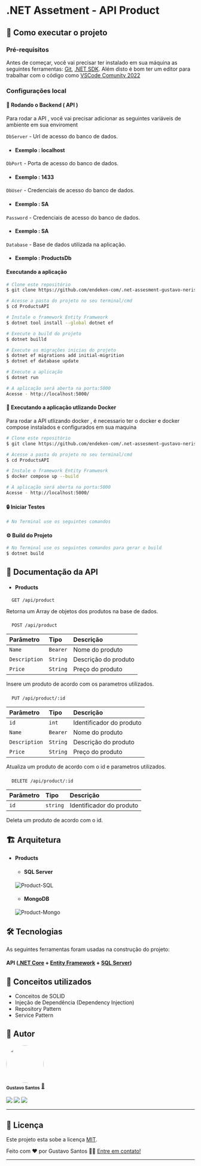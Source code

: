 
# .NET Assetment - API Product



## 🚀 Como executar o projeto



### Pré-requisitos

Antes de começar, você vai precisar ter instalado em sua máquina as seguintes ferramentas:
[Git](https://git-scm.com), [.NET SDK](https://dotnet.microsoft.com/pt-br/download). 
Além disto é bom ter um editor para trabalhar com o código como [VSCode Comunity 2022](https://visualstudio.microsoft.com/pt-br/vs/community/)


### Configurações local

#### 🎲 Rodando o Backend ( API )

Para rodar a API , você vai precisar adicionar as seguintes variáveis de ambiente em sua enviroment

`DbServer` - Url de acesso do banco de dados.

- #### Exemplo : localhost

`DbPort` - Porta de acesso do banco de dados.

- #### Exemplo : 1433

`DbUser` - Credenciais de acesso do banco de dados.

- #### Exemplo : SA

`Password` - Credenciais de acesso do banco de dados.

 - #### Exemplo : SA

`Database` - Base de dados utilizada na aplicação.

- #### Exemplo : ProductsDb




#### Executando a aplicação

```bash
# Clone este repositório
$ git clone https://github.com/endeken-com/.net-assesment-gustavo-neris.git

# Acesse a pasta do projeto no seu terminal/cmd
$ cd ProductsAPI

# Instale o framework Entity Framweork
$ dotnet tool install --global dotnet ef

# Execute o build do projeto
$ dotnet builld

# Execute as migrações inicias do projeto
$ dotnet ef migrations add initial-migrition
$ dotnet ef database update

# Execute a aplicação
$ dotnet run

# A aplicação será aberta na porta:5000
Acesse - http://localhost:5000/

```

#### 👾  Executando a aplicação utlizando Docker

Para rodar a API utlizando docker , é necessario ter o docker e docker compose instalados e configurados em sua maquina

```bash
# Clone este repositório
$ git clone https://github.com/endeken-com/.net-assesment-gustavo-neris.git

# Acesse a pasta do projeto no seu terminal/cmd
$ cd ProductsAPI

# Instale o framework Entity Framweork
$ docker compose up --build

# A aplicação será aberta na porta:5000
Acesse - http://localhost:5000/
```

#### 🔒  Iniciar Testes

```bash
# No Terminal use os seguintes comandos

```

#### ⚙ Build do Projeto

```bash
# No Terminal use os seguintes comandos para gerar o build
$ dotnet build
```


## 📖 Documentação da API

 - #### Products

```http
  GET /api/product
```

 Retorna um Array de objetos dos produtos na base de dados.

### 

```http
  POST /api/product
```

| Parâmetro   | Tipo       | Descrição                                   |
| :---------- | :--------- | :------------------------------------------ |  
| `Name`      | `Bearer` | Nome do produto |
| `Description`      | `String` | Descrição do produto |
| `Price`      | `String` | Preço do produto |

Insere um produto de acordo com os parametros utilizados.

### 

```http
  PUT /api/product/:id
```

| Parâmetro   | Tipo       | Descrição                                   |
| :---------- | :--------- | :------------------------------------------ |
| `id`      | `int` | Identificador do produto |  
| `Name`      | `Bearer` | Nome do produto |
| `Description`      | `String` | Descrição do produto |
| `Price`      | `String` | Preço do produto |

Atualiza um produto de acordo com o id e parametros utilizados.

### 

```http
  DELETE /api/product/:id
```

| Parâmetro   | Tipo       | Descrição                                   |
| :---------- | :--------- | :------------------------------------------ |
| `id`      | `string` | Identificador do produto |      

Deleta um produto de acordo com o id.



## 🏗 Arquitetura

 - #### Products
 
   * #### SQL Server

    ![Product-SQL](https://i.imgur.com/wh9TkRa.png)

   * #### MongoDB

    ![Product-Mongo](https://i.imgur.com/RpQwtpY.png)


####

## 🛠 Tecnologias

As seguintes ferramentas foram usadas na construção do projeto:

#### **API**  ([.NET Core](https://dotnet.microsoft.com/pt-br/download) + [Entity Framework](https://learn.microsoft.com/en-us/aspnet/entity-framework) + [SQL Server](https://www.microsoft.com/pt-br/sql-server/sql-server-downloads))


## 🧾 Conceitos utilizados

- Conceitos de SOLID
- Injeção de Dependência (Dependency Injection)
- Repository Pattern
- Service Pattern
## 🦸 Autor

<div>
 <img style="border-radius: 50%;" src="https://avatars3.githubusercontent.com/u/100292023?s=460&u=61b426b901b8fe02e12019b1fdb67bf0072d4f00&v=4" width="100px;" alt=""/>
   <br />
 <sub><b>Gustavo Santos</b></sub></a> <a href="https://www.linkedin.com/in/gsantos20">🚀</a>
</div>
 <br />

<div>
  <a href="https://instagram.com/guuztta" target="_blank"><img src="https://img.shields.io/badge/-Instagram-%23E4405F?style=for-the-badge&logo=instagram&logoColor=white" target="_blank"></a>
  <a href ="mailto:nerisgs20@gmail.com"><img src="https://img.shields.io/badge/Gmail-D14836?style=for-the-badge&logo=gmail&logoColor=white" target="_blank"></a>
  <a href="https://www.linkedin.com/in/gsantos20" target="_blank"><img src="https://img.shields.io/badge/-LinkedIn-%230077B5?style=for-the-badge&logo=linkedin&logoColor=white" target="_blank"></a>
</div>

---

## 📝 Licença

Este projeto esta sobe a licença [MIT](./LICENSE).

Feito com ❤️ por Gustavo Santos 👋🏽 [Entre em contato!](https://www.linkedin.com/in/gsantos20/)

---
